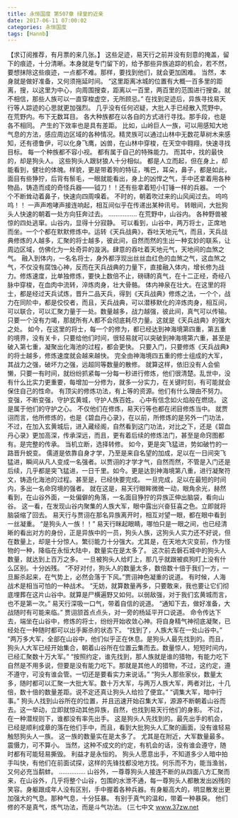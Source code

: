 ```yaml
---
title: 永恒国度 第507章 绿皇的近亲
date: 2017-06-11 07:00:02
categories: 永恒国度
tags: [Hannb]
---
```


【求订阅推荐，有月票的来几张。】
这些足迹，易天行之前并没有刻意的掩盖，留下的痕迹，十分清晰。本身就是专门留下的，给予那些异族追踪的机会，若不然，要想抹除这些痕迹，一点都不难。那样，要找到他们，就会更加困难。
当然，本身就是做好准备，又何须拖延时间。
“这里距离冰城的位置有大概一百多里的距离，搜，以这里为中心，向周围搜查，距离以一百里，两百里的范围进行搜查。就不相信，那些人族可以一直穿梭虚空，无所顾忌。”
在找到足迹后，异族寻找易天行等人踪迹的心思就更加强烈。
几乎没有任何迟疑，大批人手已经散入荒野中。
在荒野内。布下无数耳目。
各大种族都在以各自的方式进行寻找。那手段，也是各不相同。
产生的下效率也是具有差距。
比如，山岭巨人一族，可以用感知大地气息的方法，感应周边区域的各种情况。精灵族可以通过山林中无数花草树木来感知，还有德鲁伊，可以化身飞鹰，凶兽，在山林中穿梭，在天空中翱翔，快速寻找目标。
每一个种族都不容小视。
都有属于自己的特殊能力。
而其中，找的最快的，却是狗头人。
这些狗头人跟豺狼人十分相似。
都是人立而起，但在身上，却能看到，健壮的体魄。样貌，更是带着狗的特征，嘴巴，耳朵，鼻子，都是如此，面目有些狰狞，后背有鬃毛，一眼就能看出，身上的凶悍之气，手中还拿着用各种物品，铸造而成的奇怪兵器——钺刀！！还有些拿着短小钉锤一样的兵器。
一个个不断耸动着鼻子，快速向四周嗅着。
不时的，朝着吹过来的山风闻过去。
呜呜呜！！
一声声咆哮声接连响起，相互间似乎在传递出某种讯号。
转眼间，大批狗头人快速的朝着一处方向狂奔过去。
................
在荒野中，山谷内。
各种野兽被惊的四处逃窜。山谷内，显得十分寂静。
可以看到，山谷中，两万将士，正席地而坐。一个个都在默默修炼中。运转《天兵战典》，吞吐天地元气，而且，天兵战典修炼的人越多，汇聚的将士越多，彼此间，自然而然的生出一种玄妙的联系，让周边区域，仿佛化为一处奇异的漩涡。肆意的吞吐着天地元气，天地间的血煞之气。
融入到体内，一名名将士，身外都浮现出丝丝血红色的血煞之气，这血煞之气，不仅没有腐蚀心神，反而在天兵战典的力量下，直接融入体内，增长修为战力。修炼速度，比单独修炼，要快上数倍不止，磅礴的真气，在十二正经，奇经八脉中穿梭，在血肉中流转，淬炼肉身，壮大骨骼。
体内神泉在壮大。在这里的将士，都是经过天兵试炼，晋升二品天兵，得到《天兵战典》修炼之法，一个个，战力在同阶中，都是佼佼者，而且，天兵战典，可以潜移默化的淬炼肉身，相互间，可以联合，可以汇聚力量于一处。数量越多，战力越强，彼此间，真气可以传输。
只要一个没有力竭，那就所有人都不会彻底耗尽力量。这就是《天兵战典》的强大之处。
如今，在这里的将士，每一个的修为，都已经达到神海境第四重，第五重的境界，没有关卡，只要给他们时间，很轻易就可以突破到神海境第六重，甚至是破入第七重，凝聚出化海池的过程，都会更快。
只要入门，只要修炼《天兵战典》的将士越多，修炼速度就会越来越快。
完全由神海境四五重的修士组成的大军，其战力之强，破坏力之强，远超同等数量的散修。
就算这样，依旧没有人会偷懒，只要一有时间，就纷纷抓紧每一分每一秒进行修炼，他们很清楚。乱世中，没有什么比实力更重要，每增加一分修为，就多一分实力，在关键时刻，有可能就会保住自己的性命。
有顶尖的修炼功法，有上等的资源。他们有什么理由不努力。
变强，不断变强，守护玄黄城，守护人族百姓。
心中有信念如火焰般在燃烧。
这是属于他们的守护之心。
不仅他们在修炼，易天行等也都在闭目修炼当中。
就贾诩而言，他所修炼的，也是《碧血丹心录》，在以前，所修炼的是另外一门功法，不过，在加入玄黄城后，进入藏经阁，自然看到这门功法，对比之下，还是《碧血丹心录》更加高深，传承深远，而且，更有着后续的修炼法门，甚至是命窍图都有。是完整的传承。
当机立断，选择转修。
如今，更是突飞猛进，势如破竹的一路晋升蜕变。
儒道是依靠自身才学，乃至是来自名望的加成，足以在一日间突飞猛进，瞬间从凡人变成一名强者。以贾诩的才学才气，自然而然，不管是入门还是后续，几乎都是突飞猛进，一日千里。如今。更是达到神海境第八重，进行凝聚符文，铸造化海池的过程。甚至是，已经快要完成。
一旦完成，足以在最短的时间内，多出一名命窍境的强者。
就在这是，易天行眼眸微微一动，眼角余光，赫然看到，在山谷外面，一处偏僻的角落，一名面目狰狞的异族正伸出脑袋，看向山谷。
这一看，在发现山谷内聚集的人族大军，眼中露出兴奋狂喜之色。立即就将脑袋缩了回去。
易天行与贾诩在那名异族离开时，相互对望一眼，都在眼中看到一丝凝重。
“是狗头人一族！！”
易天行眯起眼睛，哪怕只是一眼之间，也已经清晰的看出对方的身份，正是异族中的一员，狗头人族，这狗头人实力还不好说，但在数量上，却是十分惊人。繁衍能力十分强大。尤其是，在天地大灾变前，作为怪物的一种，降临在永恒大陆中，数量实在是太多了。
这次前去磐石城中的狗头人数量，就达到上百万之多。
一旦被狗头人给盯上，那几乎就跟被疯狗盯上没有什么区别。十分凶残。
“不好对付，狗头人的数量太多，数倍数十倍于我们一方，一旦厮杀起来，在气势上，必然会落于下风。”贾诩神色凝重的说道。
有时候，人海战术是相当可怕的一种战术。
“无妨，就算数量再多，只要敢来，我也要让它们彻底埋葬在这片山谷中。就算是尸横遍野又如何。以弱敌强，对于我们玄黄城而言，也不是第一次。”
易天行深吸一口气，带着自信的说道。
“通知下去，做好准备，大战随时有可能来临。”
贾诩颔首点点头，对一旁的杨延平开口说道。
命令传达下去，端坐在山谷中，修炼的将士，纷纷开始收敛心神。将自身精气神彻底凝聚，已经处在一种随时都可以出手厮杀的状态下。
“找到了，人族大军在一处山谷中。”
“两万多大军，全部在山谷中，他们似乎正在休息。是狗头人最先找到的。而且，狗头人大军已经开始集合，朝着山谷所在位置云集而去。数量惊人，短短时间内，已经汇聚数十万大军。”
“按照约定，谁先找到，那人族就是谁的猎物，有能力吃下自然是不用多说，但要是没有能力吃下。那就是其他人的猎物，不过，这约定，遵不遵守，可没有谁会管。一切还是要看实力来说话。”
“狗头人那些家伙，数量太多，随时都可以汇聚一大批大军。数十万大军，与两万人族大军，两者对比，十几倍，数十倍的数量差距。说不定还真让狗头人给捡了便宜。”
“调集大军，暗中行事。”
狗头人找到山谷所在的位置，并且迅速开始召集大军，源源不断朝着山谷而去。这一举动，立即就惊动其他异族，自然，也找到易天行他们的身影。
不过，在一种潜规则下，谁都没有率先出手。
这是狗头人先找到的。最先出手的机会，已经是顺利成章的落在他们手中，而且，看到大批狗头人汇聚的画面，没有谁轻易触怒狗头人一族。
这一族的数量实在是太多了。
尤其是在附近，大军数量最多。震慑力，可不算小。
当然，这种不成文的约定，有机会的话，没有谁会遵守，随时都有可能轻易撕毁。
利益才是永恒的。
狗头人愿意出手，不知道多少人暗中拍手叫快，有他们在前面试探，这样的先锋找都没地方找。何乐而不为，能当渔翁，又何必充当鹬蚌。
...............
山谷外，一尊尊狗头人接连不断的从四面八方汇聚而来，在山谷外，几乎将整个山谷，包围的水泄不通，每一尊狗头人都散发出凶残的笑容。身躯跟成年人没有区别，手中握着各种兵器。有身躯高大的，明显散发出更加强大的气息。那种气息，十分狂暴。
有别于真气的温和，带着一种暴戾。
他们修的不是真气，炼气功法，而是斗气功法。
(三七中文 www.37zw.net
